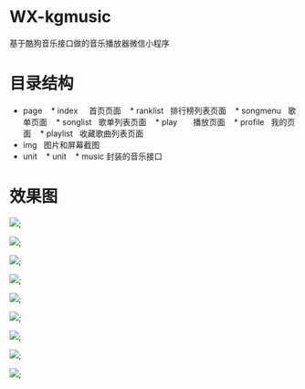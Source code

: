 # WX-kgmusic
基于酷狗音乐接口做的音乐播放器微信小程序

# 目录结构
* page
    *  index      首页页面
    *  ranklist   排行榜列表页面
    *  songmenu   歌单页面
    *  songlist   歌单列表页面
    *  play       播放页面
    *  profile    我的页面
    *  playlist   收藏歌曲列表页面
* img   图片和屏幕截图
* unit
    *  unit
    *  music  封装的音乐接口


# 效果图

![](https://github.com/Ercyao/WX-kgmusic/blob/master/img/1-1.jpg);

![](https://github.com/Ercyao/WX-kgmusic/blob/master/img/1-2.jpg);

![](https://github.com/Ercyao/WX-kgmusic/blob/master/img/1-3.jpg);

![](https://github.com/Ercyao/WX-kgmusic/blob/master/img/2-1.jpg);

![](https://github.com/Ercyao/WX-kgmusic/blob/master/img/2-2.jpg);

![](https://github.com/Ercyao/WX-kgmusic/blob/master/img/2-3.jpg);

![](https://github.com/Ercyao/WX-kgmusic/blob/master/img/3-1.jpg);

![](https://github.com/Ercyao/WX-kgmusic/blob/master/img/3-2.jpg);

![](https://github.com/Ercyao/WX-kgmusic/blob/master/img/4-1.jpg);


